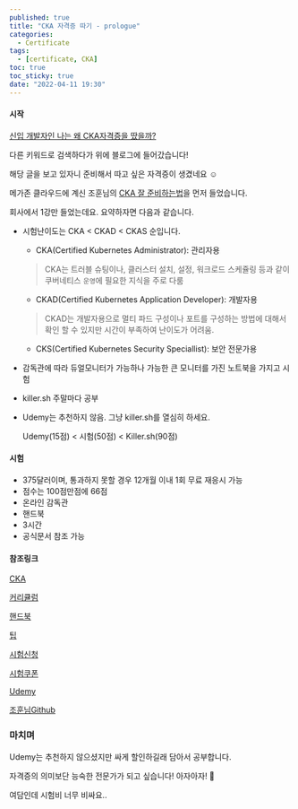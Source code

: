 ```yaml
---
published: true
title: "CKA 자격증 따기 - prologue"
categories:
  - Certificate
tags:
  - [certificate, CKA]
toc: true
toc_sticky: true
date: "2022-04-11 19:30"
---
```


#### 시작

[신입 개발자인 나는 왜 CKA자격증을 땄을까?](https://minkukjo.github.io/devops/2021/05/13/CKA-51/)

다른 키워드로 검색하다가 위에 블로그에 들어갔습니다!

해당 글을 보고 있자니 준비해서 따고 싶은 자격증이 생겼네요 ☺

메가존 클라우드에 계신 조훈님의 [CKA 잘 준비하는법](https://www.inflearn.com/course/%EA%B3%B5%EC%9D%B8-%EC%BF%A0%EB%B2%84%EB%84%A4%ED%8B%B0%EC%8A%A4-%EA%B4%80%EB%A6%AC%EC%9E%90)을 먼저 들었습니다.

회사에서 1강만 들었는데요. 요약하자면 다음과 같습니다.

- 시험난이도는 CKA < CKAD < CKAS 순입니다.

  - CKA(Certified Kubernetes Administrator): 관리자용

  > CKA는 트러블 슈팅이나, 클러스터 설치, 설정, 워크로드 스케쥴링 등과 같이 쿠버네티스 `운영`에 필요한 지식을 주로 다룸

  - CKAD(Certified Kubernetes Application Developer): 개발자용

  > CKAD는 개발자용으로 멀티 파드 구성이나 포트를 구성하는 방법에 대해서 확인 할 수 있지만 시간이 부족하여 난이도가 어려움.

  - CKS(Certified Kubernetes Security Speciallist): 보안 전문가용

- 감독관에 따라 듀얼모니터가 가능하나 가능한 큰 모니터를 가진 노트북을 가지고 시험

- killer.sh 주말마다 공부

- Udemy는 추천하지 않음. 그냥 killer.sh를 열심히 하세요.

  Udemy(15점) < 시험(50점) < Killer.sh(90점)

#### 시험

- 375달러이며, 통과하지 못할 경우 12개월 이내 1회 무료 재응시 가능
- 점수는 100점만점에 66점
- 온라인 감독관
- 핸드북
- 3시간
- 공식문서 참조 가능

#### 참조링크

[CKA](https://www.cncf.io/certification/cka/)

[커리큘럼](https://github.com/cncf/curriculum)

[핸드북](https://www.cncf.io/certification/candidate-handbook)

[팁](https://www.cncf.io/certification/candidate-handbook)

[시험신청](https://training.linuxfoundation.org/certification/certified-kubernetes-administrator-cka/)

[시험쿠폰](https://couponcause.com/stores/linux-foundation/)

[Udemy](https://www.udemy.com/course/certified-kubernetes-administrator-with-practice-tests/)

[조훈님Github](https://github.com/kyh0703/_Lecture_k8s_learning.kit)

### 마치며

Udemy는 추천하지 않으셨지만 싸게 할인하길래 담아서 공부합니다.

자격증의 의미보단 능숙한 전문가가 되고 싶습니다! 아자아자! 💪

여담인데 시험비 너무 비싸요..
